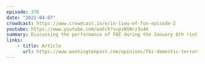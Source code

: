 ```yaml
---
episode: 376
date: "2021-04-07"
crowdcast: https://www.crowdcast.io/e/in-lieu-of-fun-episode-2
youtube: https://www.youtube.com/watch?v=pzWSNrz3u44
summary: Discussing the performance of FBI during the January 6th riot
links:
    - title: Article
      url: https://www.washingtonpost.com/opinions/fbi-domestic-terrorism-chuck-rosenberg/2021/04/05/5a5d4188-9646-11eb-a6d0-13d207aadb78_story.html
---
```

